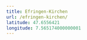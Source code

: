 ```yaml
---
title: Efringen-Kirchen
url: /efringen-kirchen/
latitude: 47.6556421
longitude: 7.565174000000001
---
```

